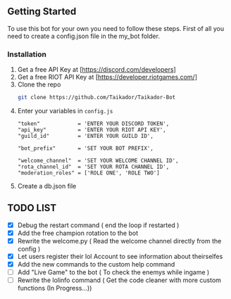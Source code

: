 <!-- GETTING STARTED -->
## Getting Started

To use this bot for your own you need to follow these steps.
First of all you need to create a config.json file in the my_bot folder.

### Installation

1. Get a free API Key at [https://discord.com/developers]
2. Get a free RIOT API Key at [https://developer.riotgames.com/]
3. Clone the repo
   ```sh
   git clone https://github.com/Taikador/Taikador-Bot
   ```
4. Enter your variables in `config.js`
   ```JS
   "token"            = 'ENTER YOUR DISCORD TOKEN',
   "api_key"          = 'ENTER YOUR RIOT API KEY',
   "guild_id"         = 'ENTER YOUR GUILD ID',
   
   "bot_prefix"       = 'SET YOUR BOT PREFIX',
   
   "welcome_channel"  = 'SET YOUR WELCOME CHANNEL ID',
   "rota_channel_id"  = 'SET YOUR ROTA CHANNEL ID',
   "moderation_roles" = ['ROLE ONE', 'ROLE TWO']
   ```
5. Create a db.json file

 ## TODO LIST

- [x] Debug the restart command ( end the loop if restarted )
- [x] Add the free champion rotation to the bot
- [x] Rewrite the welcome.py ( Read the welcome channel directly from the config )
- [x] Let users register their lol Account to see information about theirselfes
- [x] Add the new commands to the custom help command
- [ ] Add "Live Game" to the bot ( To check the enemys while ingame )
- [ ] Rewrite the lolinfo command ( Get the code cleaner with more custom functions (In Progress...))
